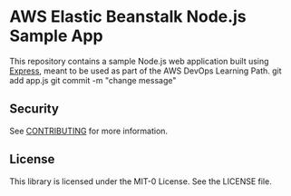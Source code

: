 # AWS Elastic Beanstalk Node.js Sample App

This repository contains a sample Node.js web application built using [Express](https://expressjs.com/), meant to be used as part of the AWS DevOps Learning Path.
git add app.js
git commit -m "change message"
## Security

See [CONTRIBUTING](CONTRIBUTING.md#security-issue-notifications) for more information.

## License

This library is licensed under the MIT-0 License. See the LICENSE file.

